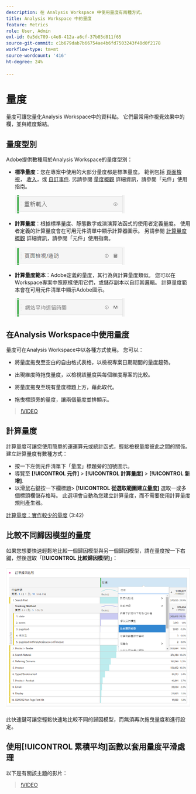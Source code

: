 ```yaml
---
description: 在 Analysis Workspace 中使用量度有兩種方式。
title: Analysis Workspace 中的量度
feature: Metrics
role: User, Admin
exl-id: 0a5dc709-c4e8-412a-a6cf-37b85d811f65
source-git-commit: c1b679dab7b66754ae4b6fd7503243f40d0f2178
workflow-type: tm+mt
source-wordcount: '416'
ht-degree: 24%

---
```


# 量度

量度可讓您量化Analysis Workspace中的資料點。 它們最常用作視覺效果中的欄，並與維度繫結。

## 量度型別

Adobe提供數種用於Analysis Workspace的量度型別：

* **標準量度**：您在專案中使用的大部分量度都是標準量度。 範例包括 [頁面檢視](/help/components/metrics/page-views.md)， [收入](/help/components/metrics/revenue.md)，或 [自訂事件](/help/components/metrics/custom-events.md). 另請參閱 [量度概觀](/help/components/metrics/overview.md) 詳細資訊，請參閱「元件」使用指南。

   ![標準量度](assets/standard-metric.png)

* **計算量度**：根據標準量度、靜態數字或演演算法函式的使用者定義量度。 使用者定義的計算量度會在可用元件清單中顯示計算器圖示。 另請參閱 [計算量度概觀](/help/components/c-calcmetrics/cm-overview.md) 詳細資訊，請參閱「元件」使用指南。

   ![計算量度](assets/calculated-metric.png)

* **計算量度範本**：Adobe定義的量度，其行為與計算量度類似。 您可以在Workspace專案中照原樣使用它們，或儲存副本以自訂其邏輯。 計算量度範本會在可用元件清單中顯示Adobe圖示。

   ![計算量度範本](assets/calculated-metric-template.png)

## 在Analysis Workspace中使用量度

量度可在Analysis Workspace中以各種方式使用。 您可以：

* 將量度拖曳至空白的自由格式表格，以檢視專案日期期間的量度趨勢。

* 出現維度時拖曳量度，以檢視該量度與每個維度專案的比較。

* 將量度拖曳至現有量度標題上方，藉此取代。

* 拖曳標頭旁的量度，讓兩個量度並排顯示。

>[!VIDEO](https://video.tv.adobe.com/v/40817/?quality=12)

## 計算量度

計算量度可讓您使用簡單的運運算元或統計函式，輕鬆檢視量度彼此之間的關係。 建立計算量度有數種方式：

* 按一下左側元件清單下「量度」標題旁的加號圖示。
* 導覽至 **[!UICONTROL 元件]** > **[!UICONTROL 計算量度]** > **[!UICONTROL 新增]**.
* 以滑鼠右鍵按一下欄標題> **[!UICONTROL 從選取範圍建立量度]** 選取一或多個標頭欄儲存格時。 此選項會自動為您建立計算量度，而不需要使用計算量度規則產生器。

[計算量度：實作較少的量度](https://experienceleague.adobe.com/docs/analytics-learn/tutorials/components/calculated-metrics/calculated-metrics-implementationless-metrics.html?lang=zh-Hant) (3:42)

## 比較不同歸因模型的量度

如果您想要快速輕鬆地比較一個歸因模型與另一個歸因模型，請在量度按一下右鍵，然後選取「**[!UICONTROL 比較歸因模型]**」：

![比較歸因](assets/compare-attribution.png)

此快速鍵可讓您輕鬆快速地比較不同的歸因模型，而無須再次拖曳量度和進行設定。

## 使用[!UICONTROL 累積平均]函數以套用量度平滑處理

以下是有關該主題的影片：

>[!VIDEO](https://video.tv.adobe.com/v/27068/?quality=12)
